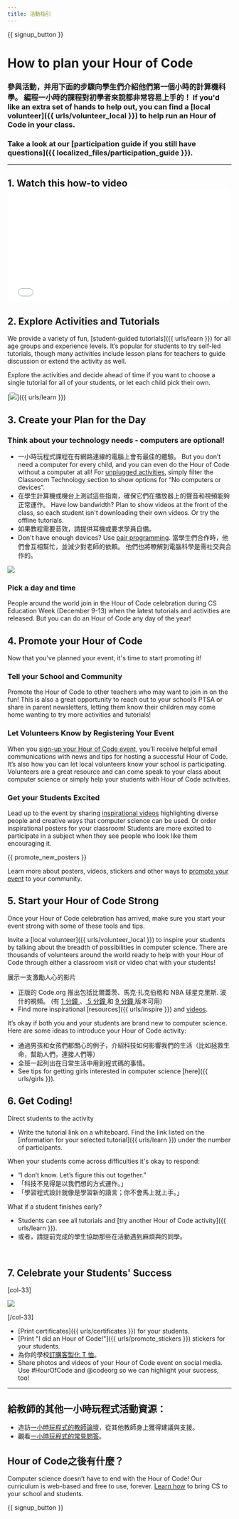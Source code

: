 ```yaml
---
title: 活動指引
---
```


{{ signup_button }}

# How to plan your Hour of Code

### 參與活動，并用下面的步驟向學生們介紹他們第一個小時的計算機科學。 編程一小時的課程對初學者來說都非常容易上手的！ If you'd like an extra set of hands to help out, you can find a [local volunteer]({{ urls/volunteer_local }}) to help run an Hour of Code in your class.

### Take a look at our [participation guide if you still have questions]({{ localized_files/participation_guide }}).

***

## 1. Watch this how-to video <iframe width="500" height="255" src="//www.youtube.com/embed/SrnvvWDm73k" frameborder="0" allowfullscreen mark="crwd-mark"></iframe>

## 2. Explore Activities and Tutorials

We provide a variety of fun, [student-guided tutorials]({{ urls/learn }}) for all age groups and experience levels. It’s popular for students to try self-led tutorials, though many activities include lesson plans for teachers to guide discussion or extend the activity as well.

Explore the activities and decide ahead of time if you want to choose a single tutorial for all of your students, or let each child pick their own.

[<img src="/images/fit-700/tutorials.png" />]({{ urls/learn }})

## 3. Create your Plan for the Day

### Think about your technology needs - computers are optional!

- 一小時玩程式課程在有網路連線的電腦上會有最佳的體驗。 But you don’t need a computer for every child, and you can even do the Hour of Code without a computer at all! For [unplugged activities](/learn), simply filter the Classroom Technology section to show options for “No computers or devices”.
- 在學生計算機或機台上測試這些指南，確保它們在播放器上的聲音和視頻能夠正常運作。 Have low bandwidth? Plan to show videos at the front of the class, so each student isn't downloading their own videos. Or try the offline tutorials.
- 如果教程需要音效，請提供耳機或要求學員自備。
- Don't have enough devices? Use [pair programming](https://www.youtube.com/watch?v=vgkahOzFH2Q). 當學生們合作時，他們會互相幫忙，並減少對老師的依賴。 他們也將瞭解到電腦科學是需社交與合作的。

<img src="/images/fit-350/group_ipad.jpg" />

### Pick a day and time

People around the world join in the Hour of Code celebration during CS Education Week (December 9-13) when the latest tutorials and activities are released. But you can do an Hour of Code any day of the year!

## 4. Promote your Hour of Code

Now that you've planned your event, it's time to start promoting it!

### Tell your School and Community

Promote the Hour of Code to other teachers who may want to join in on the fun! This is also a great opportunity to reach out to your school’s PTSA or share in parent newsletters, letting them know their children may come home wanting to try more activities and tutorials!

### Let Volunteers Know by Registering Your Event

When you [sign-up your Hour of Code event](/), you’ll receive helpful email communications with news and tips for hosting a successful Hour of Code. It’s also how you can let local volunteers know your school is participating. Volunteers are a great resource and can come speak to your class about computer science or simply help your students with Hour of Code activities.

### Get your Students Excited

Lead up to the event by sharing [inspirational videos](/promote/resources) highlighting diverse people and creative ways that computer science can be used. Or order inspirational posters for your classroom! Students are more excited to participate in a subject when they see people who look like them encouraging it.

{{ promote_new_posters }}

Learn more about posters, videos, stickers and other ways to [promote your event](/promote/resources#posters) to your community.

## 5. Start your Hour of Code Strong

Once your Hour of Code celebration has arrived, make sure you start your event strong with some of these tools and tips.

Invite a [local volunteer]({{ urls/volunteer_local }}) to inspire your students by talking about the breadth of possibilities in computer science. There are thousands of volunteers around the world ready to help with your Hour of Code through either a classroom visit or video chat with your students!

展示一支激勵人心的影片

- 正版的 Code.org 推出包括比爾蓋茨、馬克·扎克伯格和 NBA 球星克里斯. 波什的視頻。 (有 [ 1 分鐘 ](HTTPs://www.youtube.com/watch？v=qYZF6oIZtfc)、[ 5 分鐘 ](HTTPs://www.youtube.com/watch？v=nKIu9yen5nc) 和 [ 9 分鐘 ](HTTPs://www.youtube.com/watch？v=dU1xS07N-FA) 版本可用)
- Find more inspirational [resources]({{ urls/inspire }}) and [videos](https://www.youtube.com/playlist?list=PLzdnOPI1iJNfpD8i4Sx7U0y2MccnrNZuP).

It’s okay if both you and your students are brand new to computer science. Here are some ideas to introduce your Hour of Code activity:

- 通過男孩和女孩們都關心的例子，介紹科技如何影響我們的生活（比如拯救生命，幫助人們，連接人們等）
- 全班一起列出在日常生活中用到程式碼的事情。
- See tips for getting girls interested in computer science [here]({{ urls/girls }}).


## 6. Get Coding!

Direct students to the activity

- Write the tutorial link on a whiteboard. Find the link listed on the [information for your selected tutorial]({{ urls/learn }}) under the number of participants.

When your students come across difficulties it's okay to respond:

- “I don’t know. Let’s figure this out together.”
- 「科技不見得是以我們想的方式運作。」
- 「學習程式設計就像是學習新的語言；你不會馬上就上手。」

What if a student finishes early?

- Students can see all tutorials and [try another Hour of Code activity]({{ urls/learn }}).
- 或者，請提前完成的學生協助那些在活動遇到麻煩與的同學。

<p style="clear:both">&nbsp;</p>

## 7. Celebrate your Students' Success

[col-33]

<img src="/images/fit-300/boy-certificate.jpg" />

[/col-33]

- [Print certificates]({{ urls/certificates }}) for your students.
- [Print "I did an Hour of Code!"]({{ urls/promote_stickers }}) stickers for your students.
- 為你的學校[訂購客製化 T 恤](http://blog.code.org/post/132608499493/hour-of-code-shirts-and-more)。
- Share photos and videos of your Hour of Code event on social media. Use #HourOfCode and @codeorg so we can highlight your success, too!

----

## 給教師的其他一小時玩程式活動資源：

- 造訪[一小時玩程式的教師論壇](http://forum.code.org/c/plc/hour-of-code)，從其他教師身上獲得建議與支援。
- 觀看[一小時玩程式的常見問答](https://help.edraak.org/hc/en-us/categories/200147083-Hour-of-Code)。

## Hour of Code之後有什麼？

Computer science doesn’t have to end with the Hour of Code! Our curriculum is web-based and free to use, forever. [Learn how](/beyond) to bring CS to your school and students.

{{ signup_button }}
